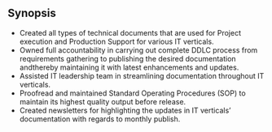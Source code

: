 ## Synopsis

*  Created all types of technical documents that are used for Project execution and Production Support for various IT verticals.
*  Owned full accountability in carrying out complete DDLC process from requirements gathering to publishing the desired documentation andthereby maintaining it with latest enhancements and updates.
*  Assisted IT leadership team in streamlining documentation throughout IT verticals.
*  Proofread and maintained Standard Operating Procedures (SOP) to maintain its highest quality output before release.
*  Created newsletters for highlighting the updates in IT verticals’ documentation with regards to monthly publish.
